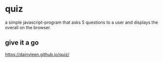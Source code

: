 # quiz
a simple  javascript-program that asks 5 questions to a user and displays the overall on the browser.

## give it a go

https://dainyleen.github.io/quiz/

